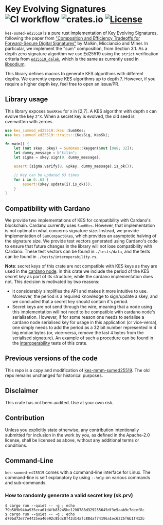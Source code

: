 # Key Evolving Signatures ![CI workflow](https://github.com/input-output-hk/kes/actions/workflows/ci.yml/badge.svg) ![crates.io](https://img.shields.io/crates/v/kes-summed-ed25519.svg) [![License](https://img.shields.io/badge/License-Apache_2.0-blue.svg)](https://opensource.org/licenses/Apache-2.0)

`kes-sumed-ed25519` is a pure rust implementation of Key Evolving Signatures, following the paper
from ["Composition and Efficiency Tradeoffs for Forward-Secure Digital Signatures"](https://eprint.iacr.org/2001/034)
by Malkin, Micciancio and Miner. In particular, we implement the "sum" composition, from Section
3.1. As a depth zero signature algorithm we use Ed25519 using the `strict` verification criteria from
[`ed25519_dalek`](https://github.com/dalek-cryptography/ed25519-dalek), which is the same as currently
used in [libsodium](https://github.com/jedisct1/libsodium).

This library defines macros to generate KES algorithms with different depths. We currently expose KES
algorithms up to depth 7. However, if you require a higher depth key, feel free to open an
issue/PR.

## Library usage
This library exposes `SumXKes` for `X` in [2,7]. A KES algorithm with depth `X` can evolve the key
`2^X`. When a secret key is evolved, the old seed is overwritten with zeroes.

```rust
use kes_summed_ed25519::kes::Sum6Kes;
use kes_summed_ed25519::traits::{KesSig, KesSk};

fn main() {
    let (mut skey, pkey) = Sum6Kes::keygen(&mut [0u8; 32]);
    let dummy_message = b"tilin";
    let sigma = skey.sign(0, dummy_message);

    assert!(sigma.verify(0, &pkey, dummy_message).is_ok());

    // Key can be updated 63 times
    for i in 0..63 {
        assert!(skey.update(i).is_ok());
    }
}
```

## Compatibility with Cardano
We provide two implementations of KES for compatibility with Cardano's blockchain. Cardano currently
uses `Sum6Kes`. However, that implementation is not optimal in what concerns signature size. Instead,
we provide implementation of `SumCompact6Kes`, which provides an asymptotic halving of the signature
size. We provide test vectors generated using Cardano's code to ensure that future changes in the
library will not lose compatibility with Cardano. These test vectors can be found in `./tests/data`,
and the tests can be found in `./tests/interoperability.rs`.

**Note**: secret keys of this crate are not compatible with KES keys as they are used in the
[cardano node](https://github.com/input-output-hk/cardano-node). In this crate we include the
period of the KES secret key as part of its structure, while the cardano implementation does not.
This decision is motivated by two reasons:
* It considerably simplifies the API and makes it more intuitive to use. Moreover, the period is
  a required knowledge to sign/update a skey, and we concluded that a secret key should contain it's
  period.
* Secret keys are not send through the wire, meaning that a node using this implementation will not
  need to be compatible with cardano node's serialisation. However, if for some reason one needs to
  serialise a cardano node serialised key for usage in this application (or vice-versa), one simply
  needs to add the period as a 32 bit number represented in 4 big endian bytes (or, vice-versa,
  remove the last 4 bytes from the serialised signature). An example of such a procedure can be found
  in the [interoperability](./tests/interoperability.rs) tests of this crate.

## Previous versions of the code
This repo is a copy and modification of
[kes-mmm-sumed25519](https://github.com/input-output-hk/kes-mmm-sumed25519). The old repo
remains unchanged for historical purposes.

## Disclaimer
This crate has not been audited. Use at your own risk.

## Contribution
Unless you explicitly state otherwise, any contribution
intentionally submitted for inclusion in the work by you,
as defined in the Apache-2.0 license, shall be licensed
as above, without any additional terms or conditions.

## Command-Line

`kes-summed-ed25519` comes with a command-line interface for Linux. The command-line is self explanatory by using `--help` on various commands and sub-commands.

### How to randomly generate a valid secret key (<strong>sk.prv</strong>)

```console
$ cargo run --quiet -- -g ; echo
79b589b94ba935eca61d4fb83245be1208788d329255645df3e5aab9c7deef8c
$ cargo run --quiet -- -g ; echo
d70bd72e77e4425ea46e92c85dc8f42d14afc88daf74196a1ec6225f6b1f412b
```

